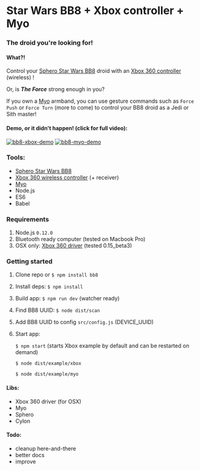 # Star Wars BB8 + Xbox controller + Myo
### The droid you're looking for!

#### What?!
Control your [Sphero Star Wars BB8](http://www.sphero.com/starwars) droid with an [Xbox 360 controller](http://www.xbox.com/xbox-360/accessories/controllers/wireless-controller) (wireless) !

Or, is ***The Force*** strong enough in you?

If you own a [Myo](http://myo.com) armband, you can use gesture commands such as `Force Push` or `Force Turn` (more to come) to control your BB8 droid as a Jedi or Sith master!

#### Demo, or it didn't happen! (click for full video):

[![bb8-xbox-demo](https://j.gifs.com/o2jZQ3.gif)](https://www.youtube.com/watch?v=88WVjfoyQoQ&index=1&list=PLDwEXTsfrjH3ouxfuAtGlQaD6N6JSqN3X)
[![bb8-myo-demo](https://j.gifs.com/Z6z88J.gif)](https://www.youtube.com/watch?v=sLJMBUUDn3E&index=2&list=PLDwEXTsfrjH3ouxfuAtGlQaD6N6JSqN3X)

### Tools:
- [Sphero Star Wars BB8](http://www.sphero.com/starwars)
- [Xbox 360 wireless controller](http://www.xbox.com/xbox-360/accessories/controllers/wireless-controller) (+ receiver)
- [Myo](http://myo.com)
- Node.js
- ES6
- Babel

### Requirements
1. Node.js `0.12.0`
2. Bluetooth ready computer (tested on Macbook Pro)
3. OSX only: [Xbox 360 driver](https://github.com/360Controller/360Controller) (tested 0.15_beta3)

### Getting started
1. Clone repo or `$ npm install bb8`
2. Install deps: `$ npm install`
3. Build app: `$ npm run dev` (watcher ready)
3. Find BB8 UUID: `$ node dist/scan`
4. Add BB8 UUID to config `src/config.js` (DEVICE_UUID)
5. Start app:

    `$ npm start` (starts Xbox example by default and can be restarted on demand)

    `$ node dist/example/xbox`

    `$ node dist/example/myo`

#### Libs:
- Xbox 360 driver (for OSX)
- Myo
- Sphero
- Cylon

#### Todo:
- cleanup here-and-there
- better docs
- improve
